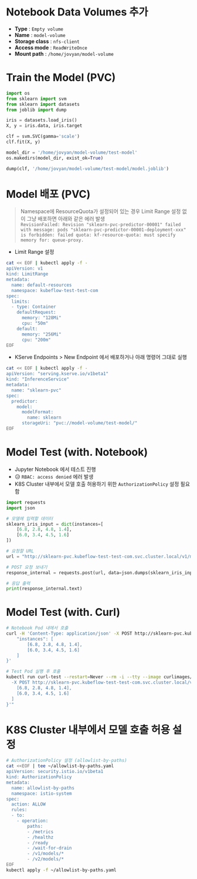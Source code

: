 # Notebook Data Volumes 추가

- **Type** : `Empty volume` 
- **Name** : `model-volume`
- **Storage class** : `nfs-client`
- **Access mode** : `ReadWriteOnce`
- **Mount path** : `/home/jovyan/model-volume` 

# Train the Model (PVC)

```py
import os
from sklearn import svm
from sklearn import datasets
from joblib import dump

iris = datasets.load_iris()
X, y = iris.data, iris.target

clf = svm.SVC(gamma='scale')
clf.fit(X, y)

model_dir = '/home/jovyan/model-volume/test-model'
os.makedirs(model_dir, exist_ok=True)  

dump(clf, '/home/jovyan/model-volume/test-model/model.joblib')
```

# Model 배포 (PVC)

> Namespace에 ResourceQuota가 설정되어 있는 경우 Limit Range 설정 없이 그냥 배포하면 아래와 같은 에러 발생    
> `RevisionFailed: Revision "sklearn-pvc-predictor-00001" failed with message: pods "sklearn-pvc-predictor-00001-deployment-xxx" is forbidden: failed quota: kf-resource-quota: must specify memory for: queue-proxy.`

- Limit Range 설정

```bash
cat << EOF | kubectl apply -f -
apiVersion: v1
kind: LimitRange
metadata:
  name: default-resources
  namespace: kubeflow-test-test-com
spec:
  limits:
  - type: Container
    defaultRequest:
      memory: "128Mi"
      cpu: "50m"
    default:
      memory: "256Mi"
      cpu: "200m"
EOF
```

- KServe Endpoints > New Endpoint 에서 배포하거나 아래 명령어 그대로 실행

```bash
cat << EOF | kubectl apply -f -
apiVersion: "serving.kserve.io/v1beta1"
kind: "InferenceService"
metadata:
  name: "sklearn-pvc"
spec:
  predictor:
    model:
      modelFormat:
        name: sklearn
      storageUri: "pvc://model-volume/test-model/"    
EOF
```


# Model Test (with. Notebook)

- Jupyter Notebook 에서 테스트 진행
- 😥 `RBAC: access denied` 에러 발생
- K8S Cluster 내부에서 모델 호출 허용하기 위한 `AuthorizationPolicy` 설정 필요함

```py
import requests
import json

# 모델에 입력할 데이터
sklearn_iris_input = dict(instances=[
    [6.8, 2.8, 4.8, 1.4],
    [6.0, 3.4, 4.5, 1.6]
])

# 요청할 URL
url = "http://sklearn-pvc.kubeflow-test-test-com.svc.cluster.local/v1/models/sklearn-pvc:predict"

# POST 요청 보내기
response_internal = requests.post(url, data=json.dumps(sklearn_iris_input))

# 응답 출력
print(response_internal.text)
```

# Model Test (with. Curl)

```bash
# Notebook Pod 내에서 호출
curl -H 'Content-Type: application/json' -X POST http://sklearn-pvc.kubeflow-test-test-com.svc.cluster.local/v1/models/sklearn-pvc:predict -d '{
    "instances": [
        [6.8, 2.8, 4.8, 1.4],
        [6.0, 3.4, 4.5, 1.6]
    ]
}'

# Test Pod 실행 후 호출 
kubectl run curl-test --restart=Never --rm -i --tty --image curlimages/curl -- /bin/sh -c "curl -H 'Content-Type: application/json' \
  -X POST http://sklearn-pvc.kubeflow-test-test-com.svc.cluster.local/v1/models/sklearn-pvc:predict -d '{\"instances\":[
    [6.8, 2.8, 4.8, 1.4],
    [6.0, 3.4, 4.5, 1.6]
  ]
}'"
```


# K8S Cluster 내부에서 모델 호출 허용 설정

```bash
# AuthorizationPolicy 설정 (allowlist-by-paths)
cat <<EOF | tee ~/allowlist-by-paths.yaml
apiVersion: security.istio.io/v1beta1
kind: AuthorizationPolicy
metadata:
  name: allowlist-by-paths
  namespace: istio-system
spec:
  action: ALLOW
  rules:
  - to:
    - operation:
        paths:
        - /metrics
        - /healthz
        - /ready
        - /wait-for-drain
        - /v1/models/*
        - /v2/models/*
EOF
kubectl apply -f ~/allowlist-by-paths.yaml
```

